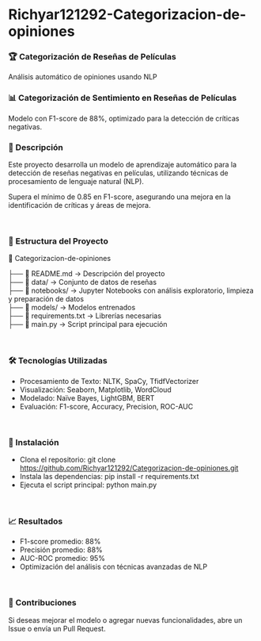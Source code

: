 # Richyar121292-Categorizacion-de-opiniones

<h3>🏆 Categorización de Reseñas de Películas</h3>
Análisis automático de opiniones usando NLP

<br>

<h3> 📊 Categorización de Sentimiento en Reseñas de Películas </h3>Modelo con F1-score de 88%, optimizado para la detección de críticas negativas.

<br>

<h3> 📝 Descripción </h3>Este proyecto desarrolla un modelo de aprendizaje automático para la detección de reseñas negativas en películas, utilizando técnicas de procesamiento de lenguaje natural (NLP).  

Supera el mínimo de 0.85 en F1-score, asegurando una mejora en la identificación de críticas y áreas de mejora.

<br>

<h3> 📂 Estructura del Proyecto </h3>
📁 Categorizacion-de-opiniones  

├── 📄 README.md → Descripción del proyecto  
├── 📁 data/ → Conjunto de datos de reseñas  
├── 📁 notebooks/ → Jupyter Notebooks con análisis exploratorio, limpieza y preparación de datos  
├── 📁 models/ → Modelos entrenados  
├── 📄 requirements.txt → Librerías necesarias  
├── 📄 main.py → Script principal para ejecución  

<br>

<h3> 🛠️ Tecnologías Utilizadas </h3>

- Procesamiento de Texto: NLTK, SpaCy, TfidfVectorizer  
- Visualización: Seaborn, Matplotlib, WordCloud  
- Modelado: Naïve Bayes, LightGBM, BERT  
- Evaluación: F1-score, Accuracy, Precision, ROC-AUC  

<br>

<h3> 🚀 Instalación </h3>

- Clona el repositorio:
git clone https://github.com/Richyar121292/Categorizacion-de-opiniones.git
- Instala las dependencias:
pip install -r requirements.txt
- Ejecuta el script principal:
python main.py


<br>

<h3> 📈 Resultados </h3>

- F1-score promedio: 88%
- Precisión promedio: 88%
- AUC-ROC promedio: 95%
- Optimización del análisis con técnicas avanzadas de NLP

<br>

<h3> 📌 Contribuciones </h3>
Si deseas mejorar el modelo o agregar nuevas funcionalidades, abre un Issue o envía un Pull Request.